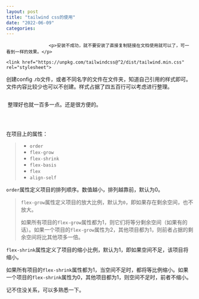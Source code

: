 ```yaml
---
layout: post
title: "tailwind css的使用"
date: "2022-06-09"
categories: 
---
```


                    <p>安装不成功，就不要安装了直接复制链接在文档使用就可以了，可一看到一样的效果。</p> 
<pre><code class="language-html">&lt;link href="https://unpkg.com/tailwindcss@^2/dist/tailwind.min.css" rel="stylesheet"&gt;</code></pre> 
<p>创建config .rb文件，或者不同名字的文件在文件夹，知道自己引用的样式即可。文件内容比较少也可以不创建。样式占据了四五百行可以考虑进行整理。</p> 
<p style="text-align:center;"><img alt="" src="https://img-blog.csdnimg.cn/7ce64c2f7ea04c878965734994bcf16c.png?x-oss-process=image/watermark,type_d3F5LXplbmhlaQ,shadow_50,text_Q1NETiBA6K645aKo44Gu5bCP6J206J22,size_20,color_FFFFFF,t_70,g_se,x_16"></p> 
<p> 整理好也就一百多一点。还是很方便的。</p> 
<p style="text-align:center;"><img alt="" src="https://img-blog.csdnimg.cn/2596d6c3fa3b436aba74187967262b0f.png?x-oss-process=image/watermark,type_d3F5LXplbmhlaQ,shadow_50,text_Q1NETiBA6K645aKo44Gu5bCP6J206J22,size_20,color_FFFFFF,t_70,g_se,x_16"></p> 
<p> </p> 
<p>在项目上的属性：</p> 
<blockquote> 
 <ul>
<li><code>order</code></li>
<li><code>flex-grow</code></li>
<li><code>flex-shrink</code></li>
<li><code>flex-basis</code></li>
<li><code>flex</code></li>
<li><code>align-self</code></li>
</ul>
</blockquote> 
<p><code>order</code>属性定义项目的排列顺序。数值越小，排列越靠前，默认为0。</p> 
<blockquote> 
 <p><code>flex-grow</code>属性定义项目的放大比例，默认为<code>0</code>，即如果存在剩余空间，也不放大。</p> 
 <p>如果所有项目的<code>flex-grow</code>属性都为1，则它们将等分剩余空间（如果有的话）。如果一个项目的<code>flex-grow</code>属性为2，其他项目都为1，则前者占据的剩余空间将比其他项多一倍。</p> 
</blockquote> 
<p><code>flex-shrink</code>属性定义了项目的缩小比例，默认为1，即如果空间不足，该项目将缩小。</p> 
<p>如果所有项目的<code>flex-shrink</code>属性都为1，当空间不足时，都将等比例缩小。如果一个项目的<code>flex-shrink</code>属性为0，其他项目都为1，则空间不足时，前者不缩小。</p> 
<p>记不住没关系，可以多熟悉一下。</p>
                
